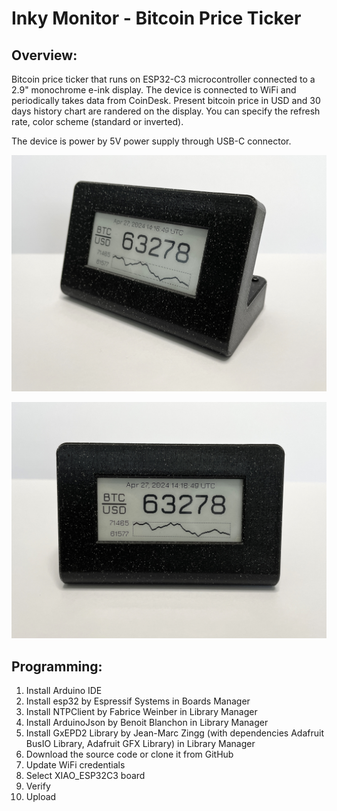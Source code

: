 # Inky Monitor - Bitcoin Price Ticker

## Overview:

Bitcoin price ticker that runs on ESP32-C3 microcontroller connected to a 2.9" monochrome e-ink display. The device is connected to WiFi and periodically takes data from CoinDesk. Present bitcoin price in USD and 30 days history chart are randered on the display. You can specify the refresh rate, color scheme (standard or inverted).

The device is power by 5V power supply through USB-C connector.

![Inky Monitor](/images/IMG_7124.JPG)

![Inky Monitor](/images/IMG_7119.JPG)

## Programming:

1. Install Arduino IDE
2. Install esp32 by Espressif Systems in Boards Manager
3. Install NTPClient by Fabrice Weinber in Library Manager
4. Install ArduinoJson by Benoit Blanchon in Library Manager
5. Install GxEPD2 Library by Jean-Marc Zingg (with dependencies Adafruit BusIO Library, Adafruit GFX Library) in Library Manager
6. Download the source code or clone it from GitHub
7. Update WiFi credentials
8. Select XIAO_ESP32C3 board
9. Verify 
10. Upload